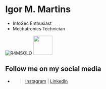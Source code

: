# Igor M. Martins

- InfoSec Enthusiast
- Mechatronics Technician

![R4MSOLO](https://www.hackthebox.eu/badge/image/172400) <img src='https://github.githubassets.com/images/mona-whisper.gif' height='60px'>

## Follow me on my social media

- > [Instagram](https://www.instagram.com/igor.m.martins) |  [LinkedIn](https://www.linkedin.com/in/igor-m-martins-705a50192)
